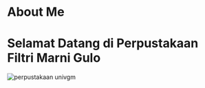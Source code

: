 # About Me
# Selamat Datang di Perpustakaan Filtri Marni Gulo
![perpustakaan univgm](https://github.com/user-attachments/assets/41dbc224-bc2e-4eb5-ae2c-ae72620da9db)
<style>
header {
   background-color: 77C3EC;
   color: white;
   padding: 20px 10px;
   text-align: center;
}

header img {
   height: 50px;
}

header nav ul li {
   display: inline;
   margin: 0 10px;
}

header nav ul li a {
   color: white;
   text-decoration: none;
}
</syle>
<body>
<body>
Hi, ini adalah Homepage Perpustakaan Filtri Marni Gulo. Perpustakaan Filtri Marni Gulo dibuat untuk memenuhi keperluan mata kuliah Pengembangan Web Perpustakaan yang nantinya Anda dapat menemukan berbagai konten yang saya bagikan!
  <h4><a href="https://lib.ugm.ac.id/">Kerjasama</a>
<h3>Homepage</h3>
<h2>Biodata</h2>
<table>
    <tr>
        <th>Informasi</th>
        <th>Detail</th>
    </tr>
    <tr>
        <td>Nama</td>
        <td>Filtri Marni Gulo</td>
    </tr>
    <tr>
        <td>NIM</td>
        <td>220709017</td>
    </tr>
    <tr>
        <td>Program Studi</td>
        <td>Perpustakaan dan Sains Informasi</td>
    </tr> 
    <tr>
        <td>Fakultas</td>
        <td>Ilmu Budaya</td>
    </tr>  
    <tr>
        <td>Universitas</td>
        <td>Universitas Sumatera Utara</td>
    </tr>
    <tr>
        <td>Domisili</td>
        <td>Medan</td>
    </tr>
    <tr>
        <td>Email</td>
        <td>filtrig@gmail.com</td>



    
    
        
      

